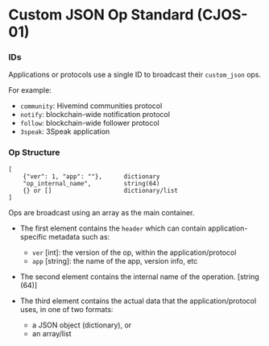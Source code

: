 # Custom JSON Op Standard (CJOS-01)

### IDs

Applications or protocols use a single ID to broadcast their `custom_json` ops.

For example:

- `community`: Hivemind communities protocol
- `notify`: blockchain-wide notification protocol
- `follow`: blockchain-wide follower protocol
- `3speak`: 3Speak application

### Op Structure

```
[
    {"ver": 1, "app": ""},      dictionary
    "op_internal_name",         string(64)
    {} or []                    dictionary/list
]
```

Ops are broadcast using an array as the main container.

- The first element contains the `header` which can contain application-specific metadata such as:
    - `ver` [int]: the version of the op, within the application/protocol
    - `app` [string]: the name of the app, version info, etc

- The second element contains the internal name of the operation. [string (64)]

- The third element contains the actual data that the application/protocol uses, in one of two formats:
    - a JSON object (dictionary), or
    - an array/list
